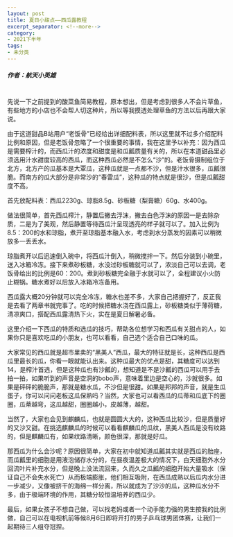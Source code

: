 ```yaml
---
layout: post
title: 夏日小甜点——西瓜露教程
excerpt_separator: <!--more-->
category: 
- 2021下半年
tags:
- 未分类
---
```


##### 作者：航天小英雄

<br>先说一下之前提到的酸菜鱼简易教程，原本想出，但是考虑到很多人不会片草鱼，有些地方的小店也不会帮人切这种片，所以等我摸透处理草鱼的方法以后再跟大家说。

由于这道甜品B站用户“老饭骨”已经给出详细配料表，所以这里就不过多介绍配料比例和原因，但是老饭骨忽略了一个很重要的事情，我在这里予以补充：因为西瓜是需要榨汁的，而西瓜汁的浓度和甜度是和瓜瓤质量有关的，所以在本道甜品里必须选用汁水甜度较高的西瓜，而这种西瓜必然是不怎么“沙”的。老饭骨摄制组位于北方，北方产的瓜基本是大覃瓜，这种瓜就是一点都不沙，但是汁水很多，瓜瓤很脆。而南方的瓜大部分是非常沙的“春雷瓜”，这种瓜的特点就是很沙，但是瓜瓤甜度不高。

首先放配料表：西瓜2230g、琼脂8.5g、砂板糖（梨膏糖）60g、水400g。

做法很简单，首先西瓜榨汁，静置后撇去浮沫，撇去白色浮沫的原因一是去除杂质，二是为了美观，然后静置等待西瓜汁呈现透亮的样子就可以了。加入比例为8.5：200的水和琼脂，煮开至琼脂基本融入水，考虑到水分蒸发的因素可以稍微放多一丢丢水。

琼脂煮开以后迅速倒入碗中，将西瓜汁倒入，稍微搅拌一下。然后分装到小碗里，送入冰箱冷冻。接下来煮砂板糖，水没过砂板糖就可以了，浓淡自己可以去调，老饭骨给出的比例是60：200。煮到砂板糖完全融于水就可以了，全程建议小火防止糊锅。糖水煮好以后放入冰箱冷冻备用。

西瓜露大概20分钟就可以完全冷冻，糖水也差不多，大家自己把握好了，反正我是去看了两章书就完事了。吃的时候把糖水浇在西瓜露上，砂板糖类似于薄荷糖，清凉爽口，搭配西瓜露清热下火，实在是夏日解暑必备。

这里介绍一下西瓜的特质和选瓜的技巧，帮助各位想学习和西瓜有关甜点的人，如果你只是喜欢吃瓜的小朋友，也可以看看，自己选个适合自己口味的瓜。

大家常见的西瓜就是超市里卖的“黑美人”西瓜，最大的特征就是长，这种西瓜是西瓜里最长的瓜，你看一眼就能认出来。这种瓜最大的优点是甜，其糖度可以达到14，是榨汁首选，但是这种瓜也有沙瓤的，想知道是不是沙瓤的西瓜可以用手去拍一拍，如果听到的声音是空洞的bobo声，意味着里边是空心的，沙就很多。如果是砰砰的脆脆声，那就是糖水瓜，不沙但是很甜。如果是邦邦的声音，就是生瓜蛋子，你可以问问老板这瓜保熟吗？当然，大家也可以看西瓜的瓜蒂和瓜底下的圈圈，瓜蒂越弯，这瓜越甜，圈圈越小，皮越薄，越甜。

当然了，大家也会见到麒麟瓜，也就是圆圆大大的，这种西瓜比较沙，但是质量好的又沙又甜。在挑选麒麟瓜的时候可以看看麒麟瓜的瓜纹，黑美人西瓜是没有纹路的，但是麒麟瓜有，如果纹路清晰，颜色很深，那就是好瓜。

那西瓜为什么会沙呢？原因很简单，大家在初中就知道瓜瓤其实就是西瓜的胎座，而瓜瓤里的细胞是用液泡储存水分的，在昼夜温差极大的情况下，白天细胞外水分回流叶片补充水分，但是晚上没法流回来，久而久之瓜瓤的细胞开始大量吸水（保证自己不会失水死亡）从而极端膨胀，他们相互吸附，在西瓜成熟以后瓜内水分进一步减少，又像被挤干的海绵一样分离，所以就成为了沙沙的瓜，这种瓜水分不多，由于极端环境的作用，其糖分较恒温培养的西瓜少。

最后，如果女孩子不想自己做，可以找老妈或者一个动手能力强的男生按我的比例做，自己可以在电视机前等候8月6日即将开打的男子乒乓球男团体赛，让我们一起期待三人组夺冠捏。 